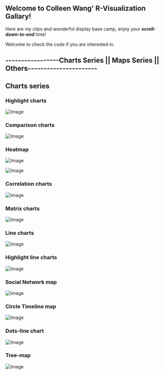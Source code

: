 ## Welcome to Colleen Wang' R-Visualization Gallary!


Here are my clips and wonderful display base camp, enjoy your ***scroll-down-to-end*** time!

Welcome to check the code if you are interested in. 

## -----------------**Charts Series || Maps Series ||  Others**----------------------

## Charts series

### Highlight charts  

![Image](https://github.com/collleenwang/R-Visualization/blob/master/Baisc-Try-data/Highlight.png)

### Comparison charts

![Image](https://github.com/collleenwang/R-Visualization/blob/master/Baisc-Try-data/Two%20Type.png)

### Heatmap 

![Image](https://github.com/collleenwang/R-Visualization/blob/master/Baisc-Try-data/Heatmap.png)

![Image](https://github.com/collleenwang/R-Visualization/blob/master/Car-case/Screen%20Shot%202018-09-04%20at%2022.20.21.png)

### Correlation charts

![Image](https://github.com/collleenwang/R-Visualization/blob/master/Car-case/correlation.png)

### Matrix charts

![Image](https://github.com/collleenwang/R-Visualization/blob/master/Car-case/matrix.png)

### Line charts

![Image](https://github.com/collleenwang/R-Visualization/blob/master/FT-case/3.png)

### Highlight line charts 

![Image](https://github.com/collleenwang/R-Visualization/blob/master/FT-case/5.png)

### Social Network map
 
![Image](https://github.com/collleenwang/R-Visualization/blob/master/Network-case/network.png)

### Circle Timeline map

![Image](https://github.com/collleenwang/R-Visualization/blob/master/School-shooting-case/school-shooting-data.png)

### Dots-line chart

![Image](https://github.com/collleenwang/R-Visualization/blob/master/World-population-case/pop_dots_map.png)

### Tree-map

![Image](https://github.com/collleenwang/R-Visualization/blob/master/World-population-case/population_tree_map.ipynb)
